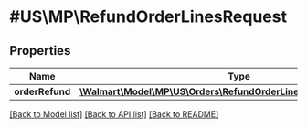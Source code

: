 # #US\MP\RefundOrderLinesRequest

## Properties

Name | Type | Description | Notes
------------ | ------------- | ------------- | -------------
**orderRefund** | [**\Walmart\Model\MP\US\Orders\RefundOrderLinesRequestOrderRefund**](RefundOrderLinesRequestOrderRefund.md) |  | [optional]


[[Back to Model list]](../) [[Back to API list]](../../Api/US/MP) [[Back to README]](../../README.md)
